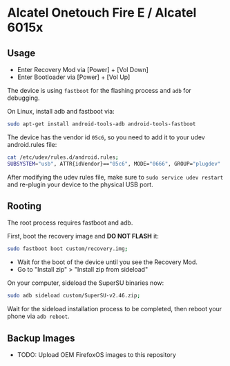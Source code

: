 
# Alcatel Onetouch Fire E / Alcatel 6015x


## Usage

- Enter Recovery Mod via \[Power\] + \[Vol Down\]
- Enter Bootloader via \[Power\] + \[Vol Up\]


The device is using `fastboot` for the flashing process
and `adb` for debugging.

On Linux, install adb and fastboot via:

```bash
sudo apt-get install android-tools-adb android-tools-fastboot
```

The device has the vendor id `05c6`, so you need to add
it to your udev android.rules file:

```bash
cat /etc/udev/rules.d/android.rules;
SUBSYSTEM="usb", ATTR{idVendor}=="05c6", MODE="0666", GROUP="plugdev"
```

After modifying the udev rules file, make sure to `sudo service udev restart`
and re-plugin your device to the physical USB port.


## Rooting

The root process requires fastboot and adb.

First, boot the recovery image and **DO NOT FLASH** it:

```bash
sudo fastboot boot custom/recovery.img;
```

- Wait for the boot of the device until you see the Recovery Mod.
- Go to "Install zip" > "Install zip from sideload"

On your computer, sideload the SuperSU binaries now:

```bash
sudo adb sideload custom/SuperSU-v2.46.zip;
```

Wait for the sideload installation process to be completed, then
reboot your phone via `adb reboot`.


## Backup Images

- TODO: Upload OEM FirefoxOS images to this repository

